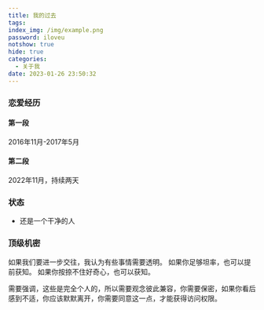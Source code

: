 ```yaml
---
title: 我的过去
tags: 
index_img: /img/example.png
password: iloveu
notshow: true
hide: true
categories:
  - 关于我
date: 2023-01-26 23:50:32
---
```

### 恋爱经历
#### 第一段
2016年11月-2017年5月
#### 第二段
2022年11月，持续两天

### 状态
- 还是一个干净的人

### 顶级机密
如果我们要进一步交往，我认为有些事情需要透明。
如果你足够坦率，也可以提前获知。
如果你按捺不住好奇心，也可以获知。

需要强调，这些是完全个人的，所以需要观念彼此兼容，你需要保密，如果你看后感到不适，你应该默默离开，你需要同意这一点，才能获得访问权限。